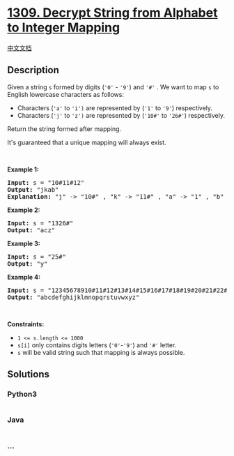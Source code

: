 # [1309. Decrypt String from Alphabet to Integer Mapping](https://leetcode.com/problems/decrypt-string-from-alphabet-to-integer-mapping)

[中文文档](/solution/1300-1399/1309.Decrypt%20String%20from%20Alphabet%20to%20Integer%20Mapping/README.md)

## Description

<p>Given a string <code>s</code> formed by digits (<code>&#39;0&#39;</code> - <code>&#39;9&#39;</code>)&nbsp;and <code>&#39;#&#39;</code>&nbsp;.&nbsp;We want to map <code>s</code> to English lowercase characters as follows:</p>

<ul>
	<li>Characters (<code>&#39;a&#39;</code> to <code>&#39;i&#39;)</code> are&nbsp;represented by&nbsp;(<code>&#39;1&#39;</code> to&nbsp;<code>&#39;9&#39;</code>)&nbsp;respectively.</li>
	<li>Characters (<code>&#39;j&#39;</code> to <code>&#39;z&#39;)</code> are represented by (<code>&#39;10#&#39;</code>&nbsp;to&nbsp;<code>&#39;26#&#39;</code>)&nbsp;respectively.&nbsp;</li>
</ul>

<p>Return the string formed after mapping.</p>

<p>It&#39;s guaranteed that a unique mapping will always exist.</p>

<p>&nbsp;</p>
<p><strong>Example 1:</strong></p>

<pre>
<strong>Input:</strong> s = &quot;10#11#12&quot;
<strong>Output:</strong> &quot;jkab&quot;
<strong>Explanation:</strong> &quot;j&quot; -&gt; &quot;10#&quot; , &quot;k&quot; -&gt; &quot;11#&quot; , &quot;a&quot; -&gt; &quot;1&quot; , &quot;b&quot; -&gt; &quot;2&quot;.
</pre>

<p><strong>Example 2:</strong></p>

<pre>
<strong>Input:</strong> s = &quot;1326#&quot;
<strong>Output:</strong> &quot;acz&quot;
</pre>

<p><strong>Example 3:</strong></p>

<pre>
<strong>Input:</strong> s = &quot;25#&quot;
<strong>Output:</strong> &quot;y&quot;
</pre>

<p><strong>Example 4:</strong></p>

<pre>
<strong>Input:</strong> s = &quot;12345678910#11#12#13#14#15#16#17#18#19#20#21#22#23#24#25#26#&quot;
<strong>Output:</strong> &quot;abcdefghijklmnopqrstuvwxyz&quot;
</pre>

<p>&nbsp;</p>
<p><strong>Constraints:</strong></p>

<ul>
	<li><code>1 &lt;= s.length &lt;= 1000</code></li>
	<li><code>s[i]</code> only contains digits letters (<code>&#39;0&#39;</code>-<code>&#39;9&#39;</code>) and <code>&#39;#&#39;</code>&nbsp;letter.</li>
	<li><code>s</code> will be valid string&nbsp;such that mapping is always possible.</li>
</ul>


## Solutions

<!-- tabs:start -->

### **Python3**

```python

```

### **Java**

```java

```

### **...**

```

```

<!-- tabs:end -->
